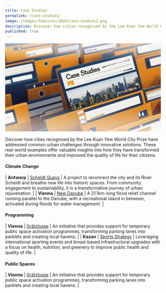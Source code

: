 ```yaml
---
title: Case Studies
permalink: /case-studies/
image: /images/features/2024/case-studies2.png
description: Discover how cities recognised by the Lee Kuan Yew World City Prize have addressed common urban challenges through innovative solutions. 
published: true
---
```


![Special Mentions](/images/features/2024/case-studies2.png)

Discover how cities recognised by the Lee Kuan Yew World City Prize have addressed common urban challenges through innovative solutions. These real-world examples offer valuable insights into how they have transformed their urban environments and improved the quality of life for their citizens.

#### **Climate Change**

| **Antwerp** | [Scheldt Quays](/resources/case-studies/antwerp-scheldt-quays/) | A project to reconnect the city and its River Scheldt and breathe new life into historic spaces. From community engagement to sustainability, it is a transformative journey of urban rejuvenation. |
| **Vienna** | [New Danube](/resources/case-studies/vienna-danube/) | A 21.1km-long flood relief channel running parallel to the Danube, with a recreational island in between, activated during floods for water management. |

#### **Programming**

| **Vienna** | [Grätzloase](/resources/case-studies/vienna-parklets/) | An initiative that provides support for temporary public space activation programmes, transforming parking lanes into parklets and creating local havens. |
| **Kazan** | [Sports Strategy](/resources/case-studies/kazan-sports/) | Leveraging international sporting events and broad-based infrastructural upgrades with a focus on health, nutrition, and greenery to improve public health and quality of life. |


#### **Public Spaces**

| **Vienna** | [Grätzloase](/resources/case-studies/vienna-parklets/) | An initiative that provides support for temporary public space activation programmes, transforming parking lanes into parklets and creating local havens. |
